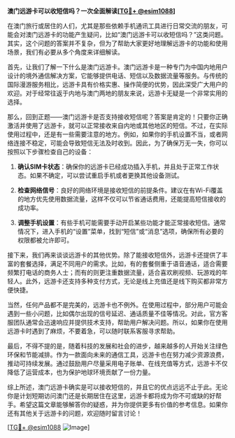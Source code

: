 **澳门远游卡可以收短信吗？一次全面解读[[TG💪+ @esim1088](https://t.me/s/esim1088)]**

在澳门旅行或居住的人们，尤其是那些依赖手机通讯工具进行日常交流的朋友，可能会对澳门远游卡的功能产生疑问，比如“澳门远游卡可以收短信吗？”这类问题。其实，这个问题的答案并不复杂，但为了帮助大家更好地理解远游卡的功能和使用场景，我们有必要从多个角度来详细解读。

首先，让我们了解一下什么是澳门远游卡。澳门远游卡是一种专门为中国内地用户设计的境外通信解决方案，它能够提供电话、短信以及数据流量等服务。与传统的国际漫游服务相比，远游卡具有价格实惠、操作简便的优势，因此深受广大用户的欢迎。对于经常往返于内地与澳门两地的朋友来说，远游卡无疑是一个非常实用的选择。

那么，回到正题——澳门远游卡是否支持接收短信呢？答案是肯定的！只要你正确激活并使用了远游卡，就可以正常接收来自内地或其他地区的短信。不过，在实际使用过程中，还是有一些需要注意的地方。例如，如果你的手机设置不当，或者网络连接不稳定，可能会导致短信无法及时收到。因此，为了确保万无一失，你可以按照以下步骤检查自己的设备：

1. **确认SIM卡状态**：确保你的远游卡已经成功插入手机，并且处于正常工作状态。如果不确定，可以尝试重启手机或者更换其他设备测试。
   
2. **检查网络信号**：良好的网络环境是接收短信的前提条件。建议在有Wi-Fi覆盖的地方优先使用数据流量，这样不仅可以节省通话费用，还能提高短信接收的成功率。

3. **调整手机设置**：有些手机可能需要手动开启某些功能才能正常接收短信。通常情况下，进入手机的“设置”菜单，找到“短信”或“消息”选项，确保所有必要的权限都被允许即可。

接下来，我们再来谈谈远游卡的其他优势。除了能接收短信外，远游卡还提供了丰富的套餐选择，满足不同用户的需求。比如，有的套餐侧重于语音通话，适合需要频繁打电话的商务人士；而有的则更注重数据流量，适合喜欢刷视频、玩游戏的年轻人。此外，远游卡还支持多种支付方式，无论是线上充值还是线下购买都非常方便快捷。

当然，任何产品都不是完美的，远游卡也不例外。在使用过程中，部分用户可能会遇到一些小问题，比如偶尔出现的信号延迟、通话质量不佳等情况。对此，官方客服团队通常会迅速响应并提供技术支持，帮助用户解决问题。所以，如果你在使用远游卡时遇到了麻烦，不要着急，可以随时联系客服寻求帮助。

最后，不得不提的是，随着科技的发展和社会的进步，越来越多的人开始关注绿色环保和节能减排。作为一款面向未来的通信工具，远游卡也在努力减少资源浪费，推动可持续发展。通过鼓励用户尽量采用电子账单、在线充值等方式，远游卡不仅降低了运营成本，也为保护地球环境贡献了一份力量。

综上所述，澳门远游卡确实是可以接收短信的，并且它的优点远远不止于此。无论你是计划短期访问澳门还是长期居住在这里，远游卡都将成为你不可或缺的好帮手。希望这篇文章能够解答你的疑惑，并为你提供更多有价值的参考信息。如果你还有其他关于远游卡的问题，欢迎随时留言讨论！

[[TG💪+ @esim1088](https://t.me/s/esim1088) ![Image](https://i.postimg.cc/4NQfJmqS/Snipaste-2025-05-13-00-14-12.png)]